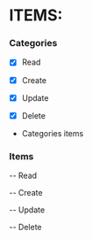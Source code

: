 # ITEMS: #
### Categories ### 
  
* [x] Read 

* [x] Create 

*  [x] Update 

*  [x] Delete 

* Categories items

### Items ###
-- Read

-- Create

-- Update

-- Delete
